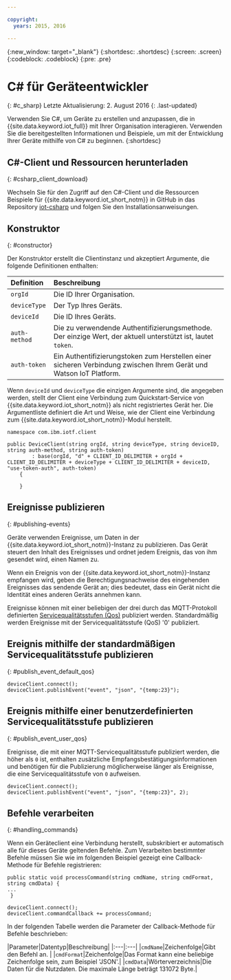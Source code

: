 ```yaml
---

copyright:
  years: 2015, 2016

---
```


{:new_window: target="_blank"}
{:shortdesc: .shortdesc}
{:screen: .screen}
{:codeblock: .codeblock}
{:pre: .pre}


# C# für Geräteentwickler
{: #c_sharp}
Letzte Aktualisierung: 2. August 2016
{: .last-updated}

Verwenden Sie C#, um Geräte zu erstellen und anzupassen, die in {{site.data.keyword.iot_full}} mit Ihrer Organisation interagieren. Verwenden Sie die bereitgestellten Informationen und Beispiele, um mit der Entwicklung Ihrer Geräte mithilfe von C# zu beginnen.
{:shortdesc}

## C#-Client und Ressourcen herunterladen
{: #csharp_client_download}

Wechseln Sie für den Zugriff auf den C#-Client und die Ressourcen Beispiele für {{site.data.keyword.iot_short_notm}} in GitHub in das Repository [iot-csharp](https://github.com/ibm-watson-iot/iot-csharp) und folgen Sie den Installationsanweisungen.


## Konstruktor
{: #constructor}

Der Konstruktor erstellt die Clientinstanz und akzeptiert Argumente, die folgende Definitionen enthalten:

|Definition |Beschreibung |
|:---|:---|
|`orgId`|Die ID Ihrer Organisation.|
|`deviceType`|Der Typ Ihres Geräts.|
|`deviceId` |Die ID Ihres Geräts.|
|`auth-method`   |Die zu verwendende Authentifizierungsmethode. Der einzige Wert, der aktuell unterstützt ist, lautet `token`.|
|`auth-token`   |Ein Authentifizierungstoken zum Herstellen einer sicheren Verbindung zwischen Ihrem Gerät und Watson IoT Platform.|


Wenn `deviceId` und `deviceType` die einzigen Argumente sind, die angegeben werden, stellt der Client eine Verbindung zum Quickstart-Service von {{site.data.keyword.iot_short_notm}} als nicht registriertes Gerät her. Die Argumentliste definiert die Art und Weise, wie der Client eine Verbindung zum {{site.data.keyword.iot_short_notm}}-Modul herstellt.


```
namespace com.ibm.iotf.client

public DeviceClient(string orgId, string deviceType, string deviceID, string auth-method, string auth-token)
        : base(orgId, "d" + CLIENT_ID_DELIMITER + orgId + CLIENT_ID_DELIMITER + deviceType + CLIENT_ID_DELIMITER + deviceID, "use-token-auth", auth-token)
    {

    }
```

## Ereignisse publizieren
{: #publishing-events}

Geräte verwenden Ereignisse, um Daten in der {{site.data.keyword.iot_short_notm}}-Instanz zu publizieren. Das Gerät steuert den Inhalt des Ereignisses und ordnet jedem Ereignis, das von ihm gesendet wird, einen Namen zu.

Wenn ein Ereignis von der {{site.data.keyword.iot_short_notm}}-Instanz empfangen wird, geben die Berechtigungsnachweise des eingehenden Ereignisses das sendende Gerät an; dies bedeutet, dass ein Gerät nicht die Identität eines anderen Geräts annehmen kann.

Ereignisse können mit einer beliebigen der drei durch das MQTT-Protokoll definierten [Servicequalitätsstufen (Qos)](../mqtt.html#managed-devices) publiziert werden. Standardmäßig werden Ereignisse mit der Servicequalitätsstufe (QoS) '0' publiziert.


## Ereignis mithilfe der standardmäßigen Servicequalitätsstufe publizieren
{: #publish_event_default_qos}

```
deviceClient.connect();
deviceClient.publishEvent("event", "json", "{temp:23}");
```


## Ereignis mithilfe einer benutzerdefinierten Servicequalitätsstufe publizieren
{: #publish_event_user_qos}

Ereignisse, die mit einer MQTT-Servicequalitätsstufe publiziert werden, die höher als `0` ist, enthalten zusätzliche Empfangsbestätigungsinformationen und benötigen für die Publizierung möglicherweise länger als Ereignisse, die eine Servicequalitätsstufe von `0` aufweisen.


```
deviceClient.connect();
deviceClient.publishEvent("event", "json", "{temp:23}", 2);
```

## Befehle verarbeiten
{: #handling_commands}

Wenn ein Geräteclient eine Verbindung herstellt, subskribiert er automatisch alle für dieses Geräte geltenden Befehle. Zum Verarbeiten bestimmter Befehle müssen Sie wie im folgenden Beispiel gezeigt eine Callback-Methode für Befehle registrieren:

```
public static void processCommand(string cmdName, string cmdFormat, string cmdData) {
...
 }
```

```
deviceClient.connect();
deviceClient.commandCallback += processCommand;
```
In der folgenden Tabelle werden die Parameter der Callback-Methode für Befehle beschrieben:

|Parameter|Datentyp|Beschreibung|
|:---|:---|
|`cmdName`|Zeichenfolge|Gibt den Befehl an. |
|`cmdFormat`|Zeichenfolge|Das Format kann eine beliebige Zeichenfolge sein, zum Beispiel 'JSON'.|
|`cmdData`|Wörterverzeichnis|Die Daten für die Nutzdaten. Die maximale Länge beträgt 131072 Byte.|

